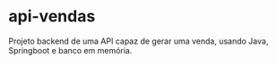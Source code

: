 # api-vendas
Projeto backend de uma API capaz de gerar uma venda, usando Java, Springboot e banco em memória.
